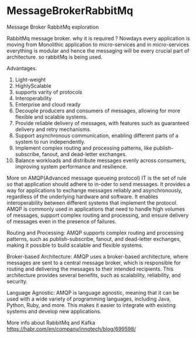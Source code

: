 # MessageBrokerRabbitMq
Message Broker RabbitMq exploration

RabbitMq message broker.
why it is required ? 
Nowdays every application is moving from Monolithic application to micro-services and in micro-services everything is modular and hence the messaging will be every crucial part of architecture. so rabbitMq is being used.

Advantages.
1. Light-weight
2. HighlyScalable
3. supports varity of protocols
4. Interoperability
5. Enterprise and cloud ready
6. Decouple producers and consumers of messages, allowing for more flexible and scalable systems.
7. Provide reliable delivery of messages, with features such as guaranteed delivery and retry mechanisms.
8. Support asynchronous communication, enabling different parts of a system to run independently.
9. Implement complex routing and processing patterns, like publish-subscribe, fanout, and dead-letter exchanges.
10. Balance workloads and distribute messages evenly across consumers, improving system performance and resilience.


More on AMQP(Advanced message queueing protocol)
IT is the set of rule so that application should adhere to in-oder to send messages. It provides a way for applications to exchange messages reliably and asynchronously, regardless of the underlying hardware and software. It enables interoperability between different systems that implement the protocol. AMQP is commonly used in applications that need to handle high volumes of messages, support complex routing and processing, and ensure delivery of messages even in the presence of failures.

Routing and Processing: AMQP supports complex routing and processing patterns, such as publish-subscribe, fanout, and dead-letter exchanges, making it possible to build scalable and flexible systems.

Broker-based Architecture: AMQP uses a broker-based architecture, where messages are sent to a central message broker, which is responsible for routing and delivering the messages to their intended recipients. This architecture provides several benefits, such as scalability, reliability, and security.

Language Agnostic: AMQP is language agnostic, meaning that it can be used with a wide variety of programming languages, including Java, Python, Ruby, and more. This makes it easier to integrate with existing systems and develop new applications.

More info about RabbitMq and Kafka https://habr.com/en/company/innotech/blog/699598/



